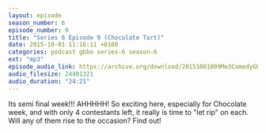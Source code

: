 ```yaml
---
layout: episode
season_number: 6
episode_number: 9
title: "Series 6 Episode 9 (Chocolate Tart)"
date: 2015-10-01 11:16:11 +0100
categories: podcast gbbo series-6 season-6
ext: "mp3"
episode_audio_link: https://archive.org/download/20151001009Me3ComedyGBBOWeek9/2015-10-01-009-Me3_Comedy--GBBO-Week9.mp3
audio_filesize: 24401321
audio_duration: "24:21"
---
```

Its semi final week!!! AHHHHH! So exciting here, especially for Chocolate week, and with only 4 contestants left, it really is time to "let rip" on each. Will any of them rise to the occasion? Find out!
